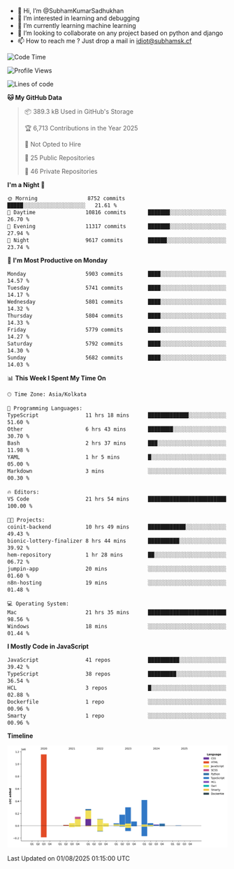 - 👋 Hi, I’m @SubhamKumarSadhukhan
- 👀 I’m interested in learning and debugging
- 🌱 I’m currently learning machine learning
- 💞️ I’m looking to collaborate on any project based on python and django
- 📫 How to reach me ?
      Just drop a mail in idiot@subhamsk.cf

<!---
SubhamKumarSadhukhan/SubhamKumarSadhukhan is a ✨ special ✨ repository because its `README.md` (this file) appears on your GitHub profile.
You can click the Preview link to take a look at your changes.
--->


<!--START_SECTION:waka-->
![Code Time](http://img.shields.io/badge/Code%20Time-3%2C031%20hrs%2012%20mins-blue)

![Profile Views](http://img.shields.io/badge/Profile%20Views-0-blue)

![Lines of code](https://img.shields.io/badge/From%20Hello%20World%20I%27ve%20Written-2.9%20million%20lines%20of%20code-blue)

**🐱 My GitHub Data** 

> 📦 389.3 kB Used in GitHub's Storage 
 > 
> 🏆 6,713 Contributions in the Year 2025
 > 
> 🚫 Not Opted to Hire
 > 
> 📜 25 Public Repositories 
 > 
> 🔑 46 Private Repositories 
 > 
**I'm a Night 🦉** 

```text
🌞 Morning                8752 commits        █████░░░░░░░░░░░░░░░░░░░░   21.61 % 
🌆 Daytime                10816 commits       ███████░░░░░░░░░░░░░░░░░░   26.70 % 
🌃 Evening                11317 commits       ███████░░░░░░░░░░░░░░░░░░   27.94 % 
🌙 Night                  9617 commits        ██████░░░░░░░░░░░░░░░░░░░   23.74 % 
```
📅 **I'm Most Productive on Monday** 

```text
Monday                   5903 commits        ████░░░░░░░░░░░░░░░░░░░░░   14.57 % 
Tuesday                  5741 commits        ████░░░░░░░░░░░░░░░░░░░░░   14.17 % 
Wednesday                5801 commits        ████░░░░░░░░░░░░░░░░░░░░░   14.32 % 
Thursday                 5804 commits        ████░░░░░░░░░░░░░░░░░░░░░   14.33 % 
Friday                   5779 commits        ████░░░░░░░░░░░░░░░░░░░░░   14.27 % 
Saturday                 5792 commits        ████░░░░░░░░░░░░░░░░░░░░░   14.30 % 
Sunday                   5682 commits        ████░░░░░░░░░░░░░░░░░░░░░   14.03 % 
```


📊 **This Week I Spent My Time On** 

```text
🕑︎ Time Zone: Asia/Kolkata

💬 Programming Languages: 
TypeScript               11 hrs 18 mins      █████████████░░░░░░░░░░░░   51.60 % 
Other                    6 hrs 43 mins       ████████░░░░░░░░░░░░░░░░░   30.70 % 
Bash                     2 hrs 37 mins       ███░░░░░░░░░░░░░░░░░░░░░░   11.98 % 
YAML                     1 hr 5 mins         █░░░░░░░░░░░░░░░░░░░░░░░░   05.00 % 
Markdown                 3 mins              ░░░░░░░░░░░░░░░░░░░░░░░░░   00.30 % 

🔥 Editors: 
VS Code                  21 hrs 54 mins      █████████████████████████   100.00 % 

🐱‍💻 Projects: 
coinit-backend           10 hrs 49 mins      ████████████░░░░░░░░░░░░░   49.43 % 
bionic-lottery-finalizer 8 hrs 44 mins       ██████████░░░░░░░░░░░░░░░   39.92 % 
hem-repository           1 hr 28 mins        ██░░░░░░░░░░░░░░░░░░░░░░░   06.72 % 
jumpin-app               20 mins             ░░░░░░░░░░░░░░░░░░░░░░░░░   01.60 % 
n8n-hosting              19 mins             ░░░░░░░░░░░░░░░░░░░░░░░░░   01.48 % 

💻 Operating System: 
Mac                      21 hrs 35 mins      █████████████████████████   98.56 % 
Windows                  18 mins             ░░░░░░░░░░░░░░░░░░░░░░░░░   01.44 % 
```

**I Mostly Code in JavaScript** 

```text
JavaScript               41 repos            ██████████░░░░░░░░░░░░░░░   39.42 % 
TypeScript               38 repos            █████████░░░░░░░░░░░░░░░░   36.54 % 
HCL                      3 repos             █░░░░░░░░░░░░░░░░░░░░░░░░   02.88 % 
Dockerfile               1 repo              ░░░░░░░░░░░░░░░░░░░░░░░░░   00.96 % 
Smarty                   1 repo              ░░░░░░░░░░░░░░░░░░░░░░░░░   00.96 % 
```



**Timeline**

![Lines of Code chart](https://raw.githubusercontent.com/SubhamKumarSadhukhan/SubhamKumarSadhukhan/main/assets/bar_graph.png)


 Last Updated on 01/08/2025 01:15:00 UTC
<!--END_SECTION:waka-->
